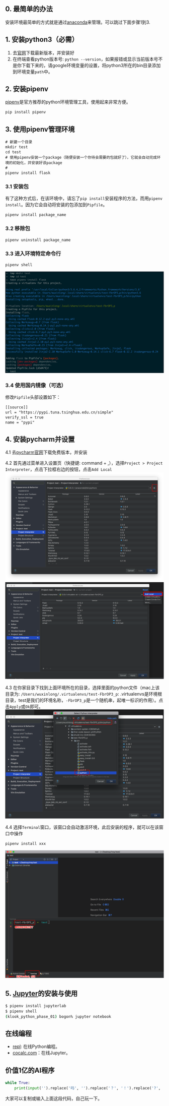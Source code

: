 ## 0. 最简单的办法
安装环境最简单的方式就是通过[anaconda](https://www.anaconda.com/distribution/#download-section)来管理。可以跳过下面步骤1到3.


## 1. 安装python3（必需）
1. 去[官网](https://www.python.org/)下载最新版本，并安装好
2. 在终端查看python版本号: `python --version`，如果报错或显示当前版本号不是你下载下来的，请google环境变量的设置，将python3所在的bin目录添加到环境变量`path`中。

## 2. 安装pipenv
[pipenv](https://pipenv.kennethreitz.org/en/latest/)是官方推荐的python环境管理工具，使用起来非常方便。
```bash
pip install pipenv
```

## 3. 使用pipenv管理环境
```
# 新建一个目录
mkdir test
cd test
# 使用pipenv安装一个package（随便安装一个你待会需要的包就好了），它就会自动完成环境的初始化，并安装好该package
#
pipenv install flask
```

### 3.1 安装包
有了这种方式后，在该环境中，请忘了`pip install`安装程序的方法，而用`pipenv install`。因为它会自动将安装的包添加到`Pipfile`。
```
pipenv install package_name
```

### 3.2 移除包
```
pipenv uninstall package_name
```

### 3.3 进入环境特定命令行
```
pipenv shell
```
![](../images/pipenv_usage.png)

### 3.4 使用国内镜像（可选）
修改`Pipfile`头部设置如下：

```
[[source]]
url = "https://pypi.tuna.tsinghua.edu.cn/simple"
verify_ssl = true
name = "pypi"
```


## 4. 安装pycharm并设置
4.1 去[pycharm官网](https://www.jetbrains.com/pycharm/)下载免费版本，并安装

4.2 首先通过菜单进入设置页（快捷键: command + ,），选择`Project > Project Interpreter`，点击下拉框右边的按钮，点击`Add Local`
![](../images/pycharm_env_setting_1.png)
![](../images/pycharm_env_setting_2.png)

4.3 在你家目录下找到上面环境所在的目录，选择里面的python文件（mac上该目录为: `/Users/wuxinlong/.virtualenvs/test-FbrOP3_p`: .virtualenvs是环境根目录，test是我们的环境名称，`-FbrOP3_p`是一个随机串，起唯一标识的作用）。点击`Apply`或`Ok`即可。
![](../images/pycharm_env_setting_3.png)

4.4 选择`Terminal`窗口，该窗口会自动激活环境，此后安装的程序，就可以在该窗口中操作
```
pipenv install xxx
```
![](../images/pycharm_env_setting_4.png)


## 5. [Jupyter](https://jupyter.org/)的安装与使用
```bash
$ pipenv install jupyterlab
$ pipenv shell
(klook_python_phase_01) bogon% jupyter notebook
```


## 在线编程
* [repl](https://repl.it/languages/python3): 在线Python编程。
* [cocalc.com](https://cocalc.com/projects?session=default)：在线Jupyter。


## 价值1亿的AI程序
```python
while True:
    print(input('').replace('吗', '').replace('？', '！').replace('?', '!'))
```
大家可以复制或输入上面这段代码，自己玩一下。

